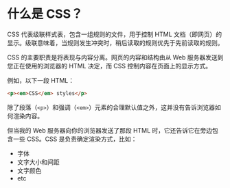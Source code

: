 # 什么是 CSS？

CSS 代表级联样式表，包含一组规则的文件，用于控制 HTML 文档（即网页）的显示。级联意味着，当规则发生冲突时，稍后读取的规则优先于先前读取的规则。

CSS 的主要职责是将表现与内容分离。网页的内容和结构由从 Web 服务器发送到您正在使用的浏览器的 HTML 决定，而 CSS 控制内容在页面上的显示方式。

例如，以下一段 HTML：

```html
<p><em>CSS</em> styles</p>
```

除了段落（`<p>`）和强调（`<em>`）元素的合理默认值之外，这并没有告诉浏览器如何渲染内容。

但当我的 Web 服务器向你的浏览器发送了那段 HTML 时，它还告诉它在旁边包含一些 CSS。CSS 是负责确定渲染方式，比如：

- 字体
- 文字大小和间距
- 文字颜色
- etc
